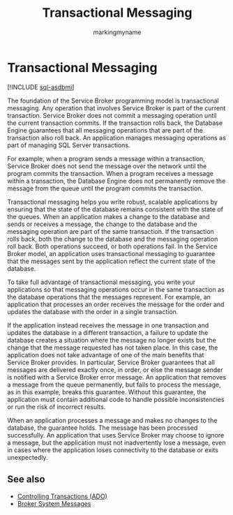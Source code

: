 ﻿---
title: Transactional Messaging
description: "The foundation of the Service Broker programming model is transactional messaging."
ms.prod: sql
ms.technology: configuration
ms.topic: conceptual
author: markingmyname
ms.author: maghan
ms.reviewer: mikeray
ms.date: "03/30/2022"
---

# Transactional Messaging

[!INCLUDE [sql-asdbmi](../../includes/applies-to-version/sql-asdbmi.md)]

The foundation of the Service Broker programming model is transactional messaging. Any operation that involves Service Broker is part of the current transaction. Service Broker does not commit a messaging operation until the current transaction commits. If the transaction rolls back, the Database Engine guarantees that all messaging operations that are part of the transaction also roll back. An application manages messaging operations as part of managing SQL Server transactions.

For example, when a program sends a message within a transaction, Service Broker does not send the message over the network until the program commits the transaction. When a program receives a message within a transaction, the Database Engine does not permanently remove the message from the queue until the program commits the transaction.

Transactional messaging helps you write robust, scalable applications by ensuring that the state of the database remains consistent with the state of the queues. When an application makes a change to the database and sends or receives a message, the change to the database and the messaging operation are part of the same transaction. If the transaction rolls back, both the change to the database and the messaging operation roll back. Both operations succeed, or both operations fail. In the Service Broker model, an application uses transactional messaging to guarantee that the messages sent by the application reflect the current state of the database.

To take full advantage of transactional messaging, you write your applications so that messaging operations occur in the same transaction as the database operations that the messages represent. For example, an application that processes an order receives the message for the order and updates the database with the order in a single transaction.

If the application instead receives the message in one transaction and updates the database in a different transaction, a failure to update the database creates a situation where the message no longer exists but the change that the message requested has not taken place. In this case, the application does not take advantage of one of the main benefits that Service Broker provides. In particular, Service Broker guarantees that all messages are delivered exactly once, in order, or else the message sender is notified with a Service Broker error message. An application that removes a message from the queue permanently, but fails to process the message, as in this example, breaks this guarantee. Without this guarantee, the application must contain additional code to handle possible inconsistencies or run the risk of incorrect results.

When an application processes a message and makes no changes to the database, the guarantee holds. The message has been processed successfully. An application that uses Service Broker may choose to ignore a message, but the application must not inadvertently lose a message, even in cases where the application loses connectivity to the database or exits unexpectedly.

## See also
- [Controlling Transactions (ADO)](../../ado/guide/data/controlling-transactions-ado.md)
- [Broker System Messages](broker-system-messages.md)